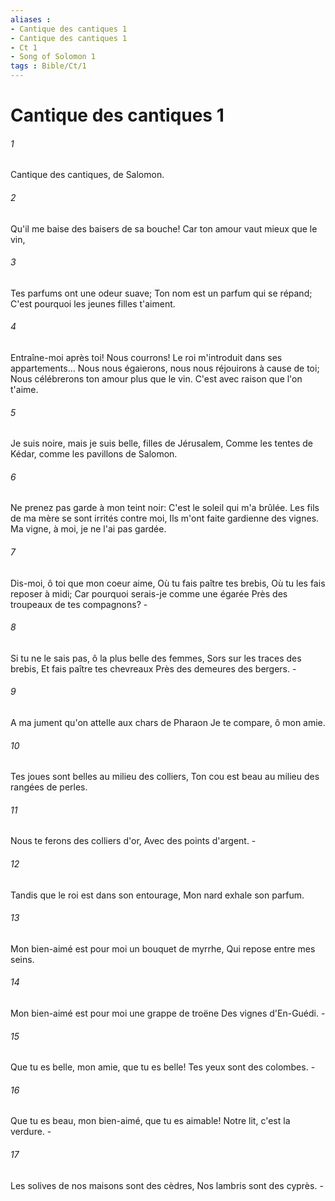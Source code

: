```yaml
---
aliases : 
- Cantique des cantiques 1
- Cantique des cantiques 1
- Ct 1
- Song of Solomon 1
tags : Bible/Ct/1
---
```


# Cantique des cantiques 1

###### 1
Cantique des cantiques, de Salomon.
###### 2
Qu'il me baise des baisers de sa bouche! Car ton amour vaut mieux que le vin,
###### 3
Tes parfums ont une odeur suave; Ton nom est un parfum qui se répand; C'est pourquoi les jeunes filles t'aiment.
###### 4
Entraîne-moi après toi! Nous courrons! Le roi m'introduit dans ses appartements... Nous nous égaierons, nous nous réjouirons à cause de toi; Nous célébrerons ton amour plus que le vin. C'est avec raison que l'on t'aime.
###### 5
Je suis noire, mais je suis belle, filles de Jérusalem, Comme les tentes de Kédar, comme les pavillons de Salomon.
###### 6
Ne prenez pas garde à mon teint noir: C'est le soleil qui m'a brûlée. Les fils de ma mère se sont irrités contre moi, Ils m'ont faite gardienne des vignes. Ma vigne, à moi, je ne l'ai pas gardée.
###### 7
Dis-moi, ô toi que mon coeur aime, Où tu fais paître tes brebis, Où tu les fais reposer à midi; Car pourquoi serais-je comme une égarée Près des troupeaux de tes compagnons? -
###### 8
Si tu ne le sais pas, ô la plus belle des femmes, Sors sur les traces des brebis, Et fais paître tes chevreaux Près des demeures des bergers. -
###### 9
A ma jument qu'on attelle aux chars de Pharaon Je te compare, ô mon amie.
###### 10
Tes joues sont belles au milieu des colliers, Ton cou est beau au milieu des rangées de perles.
###### 11
Nous te ferons des colliers d'or, Avec des points d'argent. -
###### 12
Tandis que le roi est dans son entourage, Mon nard exhale son parfum.
###### 13
Mon bien-aimé est pour moi un bouquet de myrrhe, Qui repose entre mes seins.
###### 14
Mon bien-aimé est pour moi une grappe de troëne Des vignes d'En-Guédi. -
###### 15
Que tu es belle, mon amie, que tu es belle! Tes yeux sont des colombes. -
###### 16
Que tu es beau, mon bien-aimé, que tu es aimable! Notre lit, c'est la verdure. -
###### 17
Les solives de nos maisons sont des cèdres, Nos lambris sont des cyprès. -
